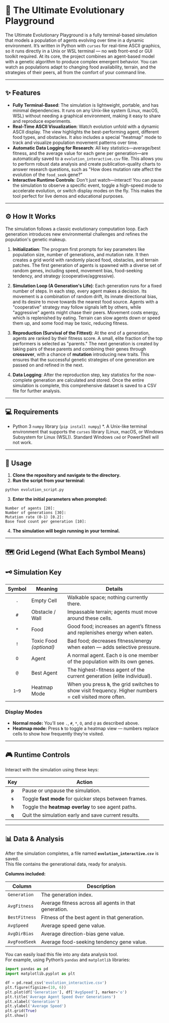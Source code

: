 # 📝 The Ultimate Evolutionary Playground

The Ultimate Evolutionary Playground is a fully terminal-based simulation that models a population of agents evolving over time in a dynamic environment. It’s written in Python with `curses` for real-time ASCII graphics, so it runs directly in a Unix or WSL terminal — no web front-end or GUI toolkit required. At its core, the project combines an agent-based model with a genetic algorithm to produce complex emergent behavior. You can watch as populations adapt to changing food availability, terrain, and the strategies of their peers, all from the comfort of your command line.

***
 ## ✨ Features

* **Fully Terminal-Based**: The simulation is lightweight, portable, and has minimal dependencies. It runs on any Unix-like system (Linux, macOS, WSL) without needing a graphical environment, making it easy to share and reproduce experiments. 
* **Real-Time ASCII Visualization**: Watch evolution unfold with a dynamic ASCII display. The view highlights the best-performing agent, different food types, and obstacles. It also includes a special "heatmap" mode to track and visualize population movement patterns over time.  
* **Automatic Data Logging for Research**: All key statistics—average/best fitness, and the average value for each gene per generation—are automatically saved to a `evolution_interactive.csv` file. This allows you to perform robust data analysis and create publication-quality charts to answer research questions, such as "How does mutation rate affect the evolution of the `food_seek` gene?" 
*  **Interactive Runtime Controls**: Don't just watch—interact! You can pause the simulation to observe a specific event, toggle a high-speed mode to accelerate evolution, or switch display modes on the fly. This makes the tool perfect for live demos and educational purposes.

*** 
## ⚙️ How It Works

The simulation follows a classic evolutionary computation loop. Each generation introduces new environmental challenges and refines the population's genetic makeup.

1. **Initialization**: The program first prompts for key parameters like population size, number of generations, and mutation rate. It then creates a grid world with randomly placed food, obstacles, and terrain patches. The first generation of agents is spawned with a diverse set of random genes, including speed, movement bias, food-seeking tendency, and strategy (cooperative/aggressive).

2. **Simulation Loop (A Generation's Life)**: Each generation runs for a fixed number of steps. In each step, every agent makes a decision. Its movement is a combination of random drift, its innate directional bias, and its desire to move towards the nearest food source. Agents with a "cooperative" strategy may follow signals left by others, while "aggressive" agents might chase their peers. Movement costs energy, which is replenished by eating. Terrain can slow agents down or speed them up, and some food may be toxic, reducing fitness.

3. **Reproduction (Survival of the Fittest)**: At the end of a generation, agents are ranked by their fitness score. A small, elite fraction of the top performers is selected as "parents." The next generation is created by taking pairs of these parents and combining their genes through **crossover**, with a chance of **mutation** introducing new traits. This ensures that the successful genetic strategies of one generation are passed on and refined in the next.

4. **Data Logging**: After the reproduction step, key statistics for the now-complete generation are calculated and stored. Once the entire simulation is complete, this comprehensive dataset is saved to a CSV file for further analysis.

***
## 💻 Requirements

* Python 3  `numpy` library (`pip install numpy`) *. A Unix-like terminal environment that supports the `curses` library (Linux, macOS, or Windows Subsystem for Linux (WSL)). Standard Windows `cmd` or PowerShell will not work.

***
## 🚀 Usage

1. **Clone the repository and navigate to the directory.** 
2. **Run the script from your terminal:**
```
python evolution_script.py
```
3. **Enter the initial parameters when prompted:**
```
Number of agents [20]: 
Number of generations [30]: 
Mutation rate (0-1) [0.2]: 
Base food count per generation [10]: 
```
4. **The simulation will begin running in your terminal.**
***



## 🗺 Grid Legend (What Each Symbol Means)

## 🗝️ Simulation Key

| Symbol | Meaning | Details |
|:------:|---------|---------|
| `.` | Empty Cell | Walkable space; nothing currently there. |
| `#` | Obstacle / Wall | Impassable terrain; agents must move around these cells. |
| `*` | Food | Good food; increases an agent’s fitness and replenishes energy when eaten. |
| `!` | Toxic Food *(optional)* | Bad food; decreases fitness/energy when eaten — adds selective pressure. |
| `O` | Agent | A normal agent. Each `O` is one member of the population with its own genes. |
| `@` | Best Agent | The highest-fitness agent of the current generation (elite individual). |
| `1`–`9` | Heatmap Mode | When you press **`h`**, the grid switches to show visit frequency. Higher numbers = cell visited more often. |

### Display Modes
- **Normal mode:** You’ll see `.`, `#`, `*`, `O`, and `@` as described above.  
- **Heatmap mode:** Press **`h`** to toggle a heatmap view — numbers replace cells to show how frequently they’re visited.  

***
## 🎮 Runtime Controls

Interact with the simulation using these keys:

| Key | Action |
|:---:|--------|
| **`p`** | Pause or unpause the simulation. |
| **`s`** | Toggle **fast mode** for quicker steps between frames. |
| **`h`** | Toggle the **heatmap overlay** to see agent paths. |
| **`q`** | Quit the simulation early and save current results. |

---

## 📊 Data & Analysis

After the simulation completes, a file named **`evolution_interactive.csv`** is saved.  
This file contains the generational data, ready for analysis.

**Columns included:**

| Column | Description |
|--------|-------------|
| `Generation` | The generation index. |
| `AvgFitness` | Average fitness across all agents in that generation. |
| `BestFitness` | Fitness of the best agent in that generation. |
| `AvgSpeed` | Average speed gene value. |
| `AvgDirBias` | Average direction-bias gene value. |
| `AvgFoodSeek` | Average food-seeking tendency gene value. |

You can easily load this file into any data analysis tool.  
For example, using Python’s `pandas` and `matplotlib` libraries:

```python
import pandas as pd
import matplotlib.pyplot as plt

df = pd.read_csv('evolution_interactive.csv')
plt.figure(figsize=(10, 6))
plt.plot(df['Generation'], df['AvgSpeed'], marker='o')
plt.title('Average Agent Speed Over Generations')
plt.xlabel('Generation')
plt.ylabel('Average Speed')
plt.grid(True)
plt.show()
```





